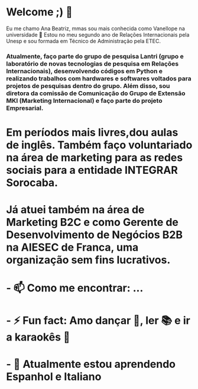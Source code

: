 # Welcome ;) 👋

Eu me chamo Ana Beatriz, mmas sou mais conhecida como Vanellope na universidade 💖 Estou no meu segundo ano de Relações Internacionais pela Unesp e sou formada em Técnico de Administração pela ETEC.

### Atualmente, faço parte do grupo de pesquisa Lantri (grupo e laboratório de novas tecnologias de pesquisa em Relações Internacionais), desenvolvendo códigos em Python e realizando trabalhos com hardwares e softwares voltados para projetos de pesquisas dentro do grupo. Além disso, sou diretora da comissão de Comunicação do Grupo de Extensão MKI (Marketing Internacional) e faço parte do projeto Empresarial. 

# Em períodos mais livres,dou aulas de inglês. Também faço voluntariado na área de marketing para as redes sociais para a entidade INTEGRAR Sorocaba. 

# Já atuei também na área de Marketing B2C e como Gerente de Desenvolvimento de Negócios B2B na AIESEC de Franca, uma organização sem fins lucrativos.


# - 📫 Como me encontrar: ...
# - ⚡ Fun fact: Amo dançar 💃, ler 📚 e ir a karaokês 🎤
# - 🔭 Atualmente estou aprendendo Espanhol e Italiano 

<!--
**anamacao/anamacao** is a ✨ _special_ ✨ repository because its `README.md` (this file) appears on your GitHub profile.


